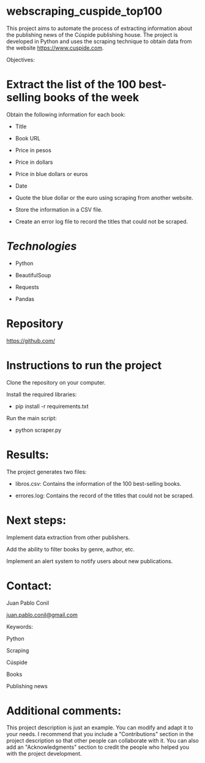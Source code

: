 # webscraping_cuspide_top100
This project aims to automate the process of extracting information about the publishing news of the Cúspide publishing house. The project is developed in Python and uses the scraping technique to obtain data from the website https://www.cuspide.com.





Objectives:

# Extract the list of the 100 best-selling books of the week
Obtain the following information for each book:

* Title

* Book URL

* Price in pesos

* Price in dollars

* Price in blue dollars or euros

* Date

* Quote the blue dollar or the euro using scraping from another website.

* Store the information in a CSV file.

* Create an error log file to record the titles that could not be scraped.

# *Technologies*

* Python
  
* BeautifulSoup

* Requests

* Pandas

#  Repository

https://github.com/

# Instructions to run the project

Clone the repository on your computer.

Install the required libraries:

* pip install -r requirements.txt

Run the main script:

* python scraper.py

# Results:

The project generates two files:

* libros.csv: Contains the information of the 100 best-selling books.

* errores.log: Contains the record of the titles that could not be scraped.

# Next steps:

Implement data extraction from other publishers.

Add the ability to filter books by genre, author, etc.

Implement an alert system to notify users about new publications.


# Contact:

Juan Pablo Conil 

juan.pablo.conil@gmail.com

Keywords:

Python

Scraping

Cúspide

Books

Publishing news


# Additional comments:

This project description is just an example. You can modify and adapt it to your needs.
I recommend that you include a "Contributions" section in the project description so that other people can collaborate with it.
You can also add an "Acknowledgments" section to credit the people who helped you with the project development.


